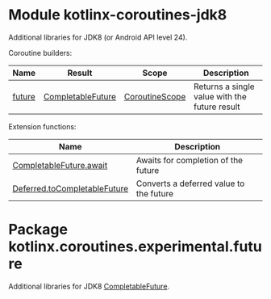 # Module kotlinx-coroutines-jdk8

Additional libraries for JDK8 (or Android API level 24).

Coroutine builders:

| **Name** | **Result** | **Scope**  | **Description**
| -------- | ---------- | ---------- | ---------------
| [future] | [CompletableFuture][java.util.concurrent.CompletableFuture] | [CoroutineScope] | Returns a single value with the future result 

Extension functions:

| **Name** | **Description**
| -------- | ---------------
| [CompletableFuture.await][java.util.concurrent.CompletableFuture.await] | Awaits for completion of the future
| [Deferred.toCompletableFuture][kotlinx.coroutines.experimental.Deferred.toCompletableFuture] | Converts a deferred value to the future

# Package kotlinx.coroutines.experimental.future

Additional libraries for JDK8 [CompletableFuture][java.util.concurrent.CompletableFuture].

<!--- SITE_ROOT https://kotlin.github.io/kotlinx.coroutines/kotlinx-coroutines-core -->
<!--- DOCS_ROOT kotlinx-coroutines-core/target/dokka/kotlinx-coroutines-core -->
<!--- INDEX kotlinx.coroutines.experimental -->
[CoroutineScope]: https://kotlin.github.io/kotlinx.coroutines/kotlinx-coroutines-core/kotlinx.coroutines.experimental/-coroutine-scope/index.html
<!--- SITE_ROOT https://kotlin.github.io/kotlinx.coroutines/kotlinx-coroutines-jdk8 -->
<!--- DOCS_ROOT kotlinx-coroutines-jdk8/target/dokka/kotlinx-coroutines-jdk8 -->
<!--- INDEX kotlinx.coroutines.experimental.future -->
[future]: https://kotlin.github.io/kotlinx.coroutines/kotlinx-coroutines-jdk8/kotlinx.coroutines.experimental.future/future.html
[java.util.concurrent.CompletableFuture]: https://kotlin.github.io/kotlinx.coroutines/kotlinx-coroutines-jdk8/kotlinx.coroutines.experimental.future/java.util.concurrent.-completable-future/index.html
[java.util.concurrent.CompletableFuture.await]: https://kotlin.github.io/kotlinx.coroutines/kotlinx-coroutines-jdk8/kotlinx.coroutines.experimental.future/java.util.concurrent.-completable-future/await.html
[kotlinx.coroutines.experimental.Deferred.toCompletableFuture]: https://kotlin.github.io/kotlinx.coroutines/kotlinx-coroutines-jdk8/kotlinx.coroutines.experimental.future/kotlinx.coroutines.experimental.-deferred/to-completable-future.html
<!--- END -->
